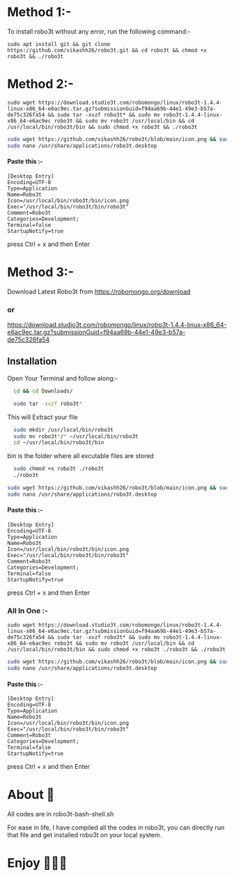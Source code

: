 
# Method 1:-

To install robo3t without any error, run the following command:-
```
sudo apt install git && git clone https://github.com/vikashh26/robo3t.git && cd robo3t && chmod +x robo3t && ./robo3t
```

# Method 2:-
```
sudo wget https://download.studio3t.com/robomongo/linux/robo3t-1.4.4-linux-x86_64-e6ac9ec.tar.gz?submissionGuid=f94aa69b-44e1-49e3-b57a-de75c326fa54 && sudo tar -xvzf robo3t* && sudo mv robo3t-1.4.4-linux-x86_64-e6ac9ec robo3t && sudo mv robo3t /usr/local/bin && cd /usr/local/bin/robo3t/bin && sudo chmod +x robo3t && ./robo3t 
```

```bash
sudo wget https://github.com/vikashh26/robo3t/blob/main/icon.png && sudo mv icon.png /usr/local/bin/robo3t/bin
sudo nano /usr/share/applications/robo3t.desktop

```

#### Paste this :- 
~~~
[Desktop Entry]
Encoding=UTF-8
Type=Application
Name=Robo3t
Icon=/usr/local/bin/robo3t/bin/icon.png
Exec="/usr/local/bin/robo3t/bin/robo3t"
Comment=Robo3t 
Categories=Development;
Terminal=false
StartupNotify=true
~~~
press Ctrl + x
and then Enter



# Method 3:-

Download Latest Robo3t from https://robomongo.org/download

### or

https://download.studio3t.com/robomongo/linux/robo3t-1.4.4-linux-x86_64-e6ac9ec.tar.gz?submissionGuid=f94aa69b-44e1-49e3-b57a-de75c326fa54

## Installation


Open Your Terminal and follow along:-

<!-- Step 1 change directory to downloaded file -->

```bash
  cd && cd Downloads/ 
```
<!-- Step 2 Extract the downloaded file -->

```bash
  sudo tar -xvzf robo3t*
```

This will Extract your file

<!-- Step 3 To create a directory in bin -->

```bash
  sudo mkdir /usr/local/bin/robo3t 
  sudo mv robo3t*/* ~/usr/local/bin/robo3t
  cd ~/usr/local/bin/robo3t/bin
```
bin is the folder where all excutable files are stored

<!-- Step 4 Give Permission and Run-->

```bash
  sudo chmod +x robo3t ./robo3t
  ./robo3t
```
<!-- Step 5 create Robo3T icon and Run-->

```bash
sudo wget https://github.com/vikashh26/robo3t/blob/main/icon.png && sudo mv icon.png /usr/local/bin/robo3t/bin
sudo nano /usr/share/applications/robo3t.desktop

```

#### Paste this :- 
~~~
[Desktop Entry]
Encoding=UTF-8
Type=Application
Name=Robo3t
Icon=/usr/local/bin/robo3t/bin/icon.png
Exec="/usr/local/bin/robo3t/bin/robo3t"
Comment=Robo3t 
Categories=Development;
Terminal=false
StartupNotify=true
~~~
press Ctrl + x
and then Enter

### All In One :-

```
sudo wget https://download.studio3t.com/robomongo/linux/robo3t-1.4.4-linux-x86_64-e6ac9ec.tar.gz?submissionGuid=f94aa69b-44e1-49e3-b57a-de75c326fa54 && sudo tar -xvzf robo3t* && sudo mv robo3t-1.4.4-linux-x86_64-e6ac9ec robo3t && sudo mv robo3t /usr/local/bin && cd /usr/local/bin/robo3t/bin && sudo chmod +x robo3t ./robo3t && ./robo3t 
```
```bash
sudo wget https://github.com/vikashh26/robo3t/blob/main/icon.png && sudo mv icon.png /usr/local/bin/robo3t/bin
sudo nano /usr/share/applications/robo3t.desktop

```

#### Paste this :- 
~~~
[Desktop Entry]
Encoding=UTF-8
Type=Application
Name=Robo3t
Icon=/usr/local/bin/robo3t/bin/icon.png
Exec="/usr/local/bin/robo3t/bin/robo3t"
Comment=Robo3t 
Categories=Development;
Terminal=false
StartupNotify=true
~~~
press Ctrl + x
and then Enter










# About 🚀
All codes are in robo3t-bash-shell.sh

For ease in life, I have compiled all the codes in robo3t, you can directly run that file and get installed robo3t on your local system.



# Enjoy 🙂🙂🙂
